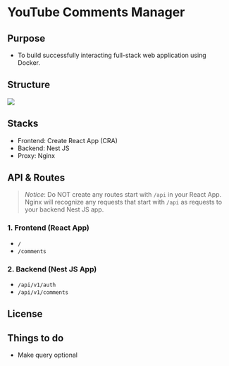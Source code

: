# YouTube Comments Manager

## Purpose

- To build successfully interacting full-stack web application using Docker.

## Structure

![](https://git-static.s3.ap-northeast-2.amazonaws.com/0001.jpg)

## Stacks

- Frontend: Create React App (CRA)
- Backend: Nest JS
- Proxy: Nginx

## API & Routes

> *Notice*: Do NOT create any routes start with `/api` in your React App. Nginx will recognize any requests that start with `/api` as requests to your backend Nest JS app.

### 1. Frontend (React App)

- `/`
- `/comments`

### 2. Backend (Nest JS App)

- `/api/v1/auth`
- `/api/v1/comments`

## License

## Things to do

- Make query optional